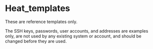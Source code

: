 # Heat_templates

These are reference templates only.

The SSH keys, passwords, user accounts, and addresses are examples only, are not used by any existing system or account, and should be changed before they are used.
